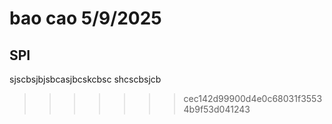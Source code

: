 # bao cao 5/9/2025
## SPI
sjscbsjbjsbcasjbcskcbsc
shcscbsjcb
>>>>>>> cec142d99900d4e0c68031f35534b9f53d041243
